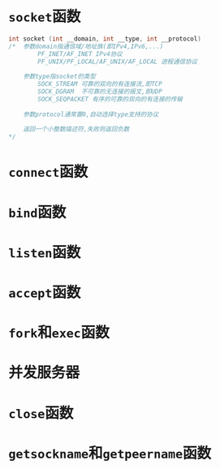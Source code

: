 # `socket`函数



```c
int socket (int __domain, int __type, int __protocol)
/*  参数domain指通信域/地址族(即IPv4,IPv6,...)
    	PF_INET/AF_INET IPv4协议
    	PF_UNIX/PF_LOCAL/AF_UNIX/AF_LOCAL 进程通信协议
    
    参数type指socket的类型
    	SOCK_STREAM 可靠的双向的有连接流,即TCP
    	SOCK_DGRAM  不可靠的无连接的报文,即UDP
    	SOCK_SEQPACKET 有序的可靠的双向的有连接的传输
    
    参数protocol通常置0,自动选择type支持的协议
    
    返回一个小整数描述符,失败则返回负数
*/
```





# `connect`函数







# `bind`函数





# `listen`函数





# `accept`函数





# `fork`和`exec`函数





# 并发服务器





# `close`函数





# `getsockname`和`getpeername`函数